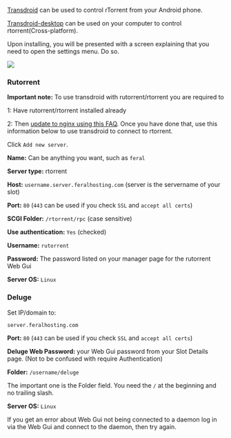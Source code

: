 
[Transdroid](http://transdroid.org) can be used to control rTorrent from your Android phone.

[Transdroid-desktop](http://code.google.com/p/transdroid-desktop/) can be used on your computer to control rtorrent(Cross-platform).

Upon installing, you will be presented with a screen explaining that you need to open the settings menu. Do so.

![](https://raw.github.com/feralhosting/feralfilehosting/master/Feral%20Wiki/Other%20software/Using%20Transdroid%20to%20Control%20rTorrent%20-%20Deluge%20-%20Transmission%20From%20Your%20Android%20Phone/1.png)

### Rutorrent

**Important note:** To use transdroid with rutorrent/rtorrent you are required to

1: Have rutorrent/rtorrent installed already

2: Then [update to nginx using this FAQ](https://www.feralhosting.com/faq/view?question=231). Once you have done that, use this information below to use transdroid to connect to rtorrent.

Click `Add new server`.

**Name:** Can be anything you want, such as `feral`

**Server type:** rtorrent

**Host:** `username.server.feralhosting.com` (server is the servername of your slot)

**Port:** `80` (`443` can be used if you check `SSL` and `accept all certs`)

**SCGI Folder:** `/rtorrent/rpc` (case sensitive)

**Use authentication:** `Yes` (checked)

**Username:** `rutorrent`

**Password:** The password listed on your manager page for the rutorrent Web Gui

**Server OS:** `Linux`

### Deluge

Set IP/domain to: 

~~~
server.feralhosting.com
~~~

**Port:** `80` (`443` can be used if you check `SSL` and `accept all certs`)

**Deluge Web Password:** your Web Gui password from your Slot Details page. (Not to be confused with require Authentication) 

**Folder:** `/username/deluge`

The important one is the Folder field. You need the `/` at the beginning and no trailing slash.

**Server OS:** `Linux`

If you get an error about Web Gui not being connected to a daemon log in via the Web Gui and connect to the daemon, then try again.







